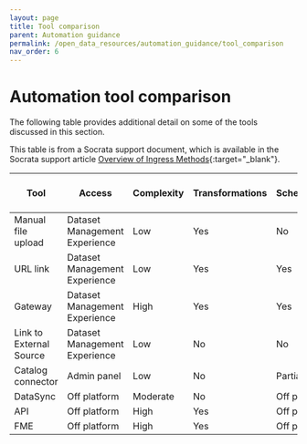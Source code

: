 ```yaml
---
layout: page
title: Tool comparison
parent: Automation guidance
permalink: /open_data_resources/automation_guidance/tool_comparison
nav_order: 6
---
```


# Automation tool comparison
The following table provides additional detail on some of the tools discussed in this section. 

This table is from a Socrata support document, which is available in the Socrata support article [Overview of Ingress Methods](https://support.socrata.com/hc/en-us/articles/360052930494-Overview-of-Ingress-Methods){:target="_blank"}.

| Tool                    | Access                        | Complexity | Transformations | Schedulable   | Software Installation Needed | Developer Skills Needed |
|-------------------------|-------------------------------|------------|-----------------|---------------|------------------------------|-------------------------|
| Manual file upload      | Dataset Management Experience |  Low       | Yes             |  No           |  No                          |  None                   |
| URL link                | Dataset Management Experience |  Low       |  Yes            |  Yes          |  No                          |  None                   |
| Gateway                 | Dataset Management Experience |  High      |  Yes            |  Yes          |  Yes                         |  Some                   |
| Link to External Source | Dataset Management Experience | Low        |  No             |  No           |  No                          |  None                   |
| Catalog connector       | Admin panel                   | Low        |  No             |  Partially    |  No                          |  None                   |
| DataSync                | Off platform                  | Moderate   |  No             |  Off platform |  Yes                         |  None                   |
| API                     | Off platform                  | High       |  Yes            |  Off platform |  No                          |  Yes                    |
| FME                     | Off platform                  | High       |  Yes            |  Off platform |  Yes                         |  None                   |


